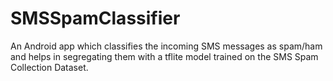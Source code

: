# SMSSpamClassifier
An Android app which classifies the incoming SMS messages as spam/ham and helps in segregating them with a tflite model trained on the SMS Spam Collection Dataset.
